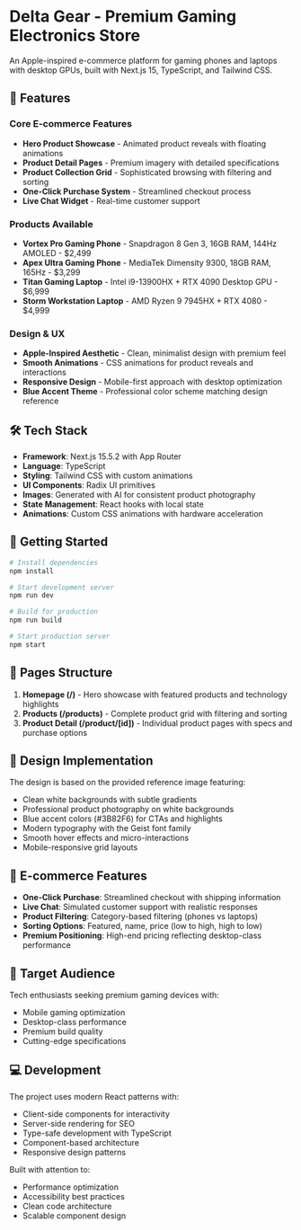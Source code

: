 # Delta Gear - Premium Gaming Electronics Store

An Apple-inspired e-commerce platform for gaming phones and laptops with desktop GPUs, built with Next.js 15, TypeScript, and Tailwind CSS.

## 🎯 Features

### Core E-commerce Features
- **Hero Product Showcase** - Animated product reveals with floating animations
- **Product Detail Pages** - Premium imagery with detailed specifications
- **Product Collection Grid** - Sophisticated browsing with filtering and sorting
- **One-Click Purchase System** - Streamlined checkout process
- **Live Chat Widget** - Real-time customer support

### Products Available
- **Vortex Pro Gaming Phone** - Snapdragon 8 Gen 3, 16GB RAM, 144Hz AMOLED - $2,499
- **Apex Ultra Gaming Phone** - MediaTek Dimensity 9300, 18GB RAM, 165Hz - $3,299
- **Titan Gaming Laptop** - Intel i9-13900HX + RTX 4090 Desktop GPU - $6,999
- **Storm Workstation Laptop** - AMD Ryzen 9 7945HX + RTX 4080 - $4,999

### Design & UX
- **Apple-Inspired Aesthetic** - Clean, minimalist design with premium feel
- **Smooth Animations** - CSS animations for product reveals and interactions
- **Responsive Design** - Mobile-first approach with desktop optimization
- **Blue Accent Theme** - Professional color scheme matching design reference

## 🛠 Tech Stack

- **Framework**: Next.js 15.5.2 with App Router
- **Language**: TypeScript
- **Styling**: Tailwind CSS with custom animations
- **UI Components**: Radix UI primitives
- **Images**: Generated with AI for consistent product photography
- **State Management**: React hooks with local state
- **Animations**: Custom CSS animations with hardware acceleration

## 🚀 Getting Started

```bash
# Install dependencies
npm install

# Start development server
npm run dev

# Build for production
npm run build

# Start production server
npm start
```

## 📱 Pages Structure

1. **Homepage (/)** - Hero showcase with featured products and technology highlights
2. **Products (/products)** - Complete product grid with filtering and sorting
3. **Product Detail (/product/[id])** - Individual product pages with specs and purchase options

## 🎨 Design Implementation

The design is based on the provided reference image featuring:
- Clean white backgrounds with subtle gradients
- Professional product photography on white backgrounds
- Blue accent colors (#3B82F6) for CTAs and highlights
- Modern typography with the Geist font family
- Smooth hover effects and micro-interactions
- Mobile-responsive grid layouts

## 🛒 E-commerce Features

- **One-Click Purchase**: Streamlined checkout with shipping information
- **Live Chat**: Simulated customer support with realistic responses
- **Product Filtering**: Category-based filtering (phones vs laptops)
- **Sorting Options**: Featured, name, price (low to high, high to low)
- **Premium Positioning**: High-end pricing reflecting desktop-class performance

## 🎯 Target Audience

Tech enthusiasts seeking premium gaming devices with:
- Mobile gaming optimization
- Desktop-class performance
- Premium build quality
- Cutting-edge specifications

## 💻 Development

The project uses modern React patterns with:
- Client-side components for interactivity
- Server-side rendering for SEO
- Type-safe development with TypeScript
- Component-based architecture
- Responsive design patterns

Built with attention to:
- Performance optimization
- Accessibility best practices
- Clean code architecture
- Scalable component design

